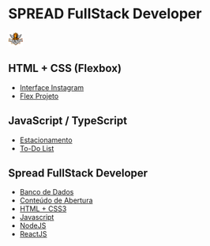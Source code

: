 # SPREAD FullStack Developer

<img src="https://github.com/Davi-Perdigao/Desafios_DIO/blob/main/Logo-Spread.png" width="30px">

<!-- ![Logo](https://github.com/Davi-Perdigao/Desafios_DIO/blob/main/Logo-Spread.png) -->

## HTML + CSS (Flexbox)

- [Interface Instagram](https://github.com/Davi-Perdigao/Desafios_DIO/tree/main/Interface%20Instagram)
- [Flex Projeto](https://github.com/Davi-Perdigao/Desafios_DIO/tree/main/Flex%20Projeto)

## JavaScript / TypeScript

- [Estacionamento](https://github.com/Davi-Perdigao/Desafios_DIO/tree/main/Estacionamento)
- [To-Do List](https://github.com/Davi-Perdigao/Desafios_DIO/tree/main/Spread%20FullStack%20Developer/Javascript/To%20Do%20List)

## Spread FullStack Developer

- [Banco de Dados](https://github.com/Davi-Perdigao/Desafios_DIO/tree/main/Spread%20FullStack%20Developer/Banco%20de%20Dados)
- [Conteúdo de Abertura](https://github.com/Davi-Perdigao/Desafios_DIO/tree/main/Spread%20FullStack%20Developer/Conte%C3%BAdo%20de%20Abertura)
- [HTML + CSS3](https://github.com/Davi-Perdigao/Desafios_DIO/tree/main/Spread%20FullStack%20Developer/HTML%20%2B%20CSS3)
- [Javascript](https://github.com/Davi-Perdigao/Desafios_DIO/tree/main/Spread%20FullStack%20Developer/Javascript)
- [NodeJS](https://github.com/Davi-Perdigao/Desafios_DIO/tree/main/Spread%20FullStack%20Developer/NodeJS)
- [ReactJS](https://github.com/Davi-Perdigao/Desafios_DIO/tree/main/Spread%20FullStack%20Developer/ReactJS)
